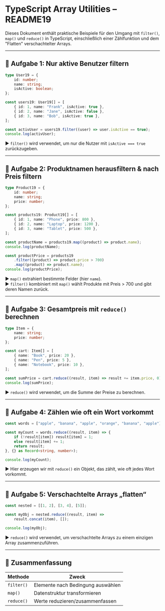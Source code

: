 
# TypeScript Array Utilities – README19

Dieses Dokument enthält praktische Beispiele für den Umgang mit `filter()`, `map()` und `reduce()` in TypeScript, einschließlich einer Zählfunktion und dem "Flatten" verschachtelter Arrays.

---

## 📌 Aufgabe 1: Nur aktive Benutzer filtern

```ts
type User19 = {
    id: number;
    name: string;
    isActive: boolean;
};

const users19: User19[] = [
    { id: 1, name: "Frank", isActive: true },
    { id: 2, name: "Jane", isActive: false },
    { id: 3, name: "Bob", isActive: true },
];

const activUser = users19.filter((user) => user.isActive == true);
console.log(activUser);
```

▶️ `filter()` wird verwendet, um nur die Nutzer mit `isActive === true` zurückzugeben.

---

## 📌 Aufgabe 2: Produktnamen herausfiltern & nach Preis filtern

```ts
type Product19 = {
    id: number;
    name: string;
    price: number;
};

const products19: Product19[] = [
    { id: 1, name: "Phone", price: 800 },
    { id: 2, name: "Laptop", price: 1200 },
    { id: 3, name: "Tablet", price: 500 },
];

const productName = products19.map((product) => product.name);
console.log(productName);

const productPrice = products19
    .filter((product) => product.price > 700)
    .map((product) => product.name);
console.log(productPrice);
```

▶️ `map()` extrahiert bestimmte Felder (hier `name`).  
▶️ `filter()` kombiniert mit `map()` wählt Produkte mit Preis > 700 und gibt deren Namen zurück.

---

## 📌 Aufgabe 3: Gesamtpreis mit `reduce()` berechnen

```ts
type Item = {
    name: string;
    price: number;
};

const cart: Item[] = [
    { name: "Book", price: 20 },
    { name: "Pen", price: 5 },
    { name: "Notebook", price: 10 },
];

const sumPrice = cart.reduce((result, item) => result += item.price, 0);
console.log(sumPrice);
```

▶️ `reduce()` wird verwendet, um die Summe der Preise zu berechnen.

---

## 📌 Aufgabe 4: Zählen wie oft ein Wort vorkommt

```ts
const words = ["apple", "banana", "apple", "orange", "banana", "apple"];

const myCount = words.reduce((result, item) => {
    if (!result[item]) result[item] = 1;
    else result[item] += 1;
    return result;
}, {} as Record<string, number>);

console.log(myCount);
```

▶️ Hier erzeugen wir mit `reduce()` ein Objekt, das zählt, wie oft jedes Wort vorkommt.

---

## 📌 Aufgabe 5: Verschachtelte Arrays „flatten“

```ts
const nested = [[1, 2], [3, 4], [5]];

const myObj = nested.reduce((result, item) => 
    result.concat(item), []);

console.log(myObj);
```

▶️ `reduce()` wird verwendet, um verschachtelte Arrays zu einem einzigen Array zusammenzuführen.

---

## 🧠 Zusammenfassung

| Methode     | Zweck                               |
|-------------|--------------------------------------|
| `filter()`  | Elemente nach Bedingung auswählen    |
| `map()`     | Datenstruktur transformieren         |
| `reduce()`  | Werte reduzieren/zusammenfassen      |

